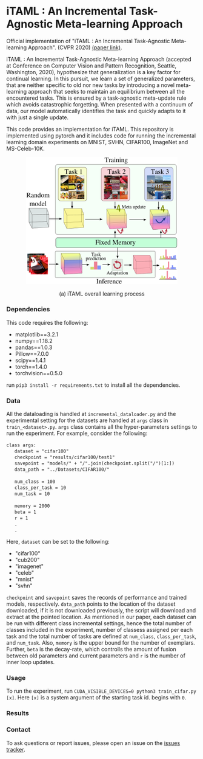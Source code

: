 # iTAML : An Incremental Task-Agnostic Meta-learning Approach
Official implementation of "iTAML : An Incremental Task-Agnostic Meta-learning Approach". (CVPR 2020) [(paper link)](http://papers.nips.cc/paper/9429-random-path-selection-for-continual-learning). 

iTAML : An Incremental Task-Agnostic Meta-learning Approach (accepted at Conference on Computer Vision and Pattern Recognition, Seattle, Washington, 2020), hypothesize that generalization is a key factor for continual learning. In this pursuit, we learn a set of generalized parameters, that are neither specific to old nor new tasks by introducing a novel meta-learning approach that seeks to maintain an equilibrium between all the encountered tasks. This is ensured by a task-agnostic meta-update rule which avoids catastrophic  forgetting. When presented with a continuum of data, our model automatically identifies the task and quickly adapts to it with  just a single update. 

This code provides an implementation for iTAML. This repository is implemented using pytorch and it includes code for running the incremental learning domain experiments on MNIST, SVHN, CIFAR100, ImageNet and MS-Celeb-10K.

<p align="center"><img src="./utils/figs/front.png" width="400"></p>
<p align="center">(a) iTAML overall learning process</p>

### Dependencies
This code requires the following:
* matplotlib==3.2.1
* numpy==1.18.2
* pandas==1.0.3
* Pillow==7.0.0
* scipy==1.4.1
* torch==1.4.0
* torchvision==0.5.0

run `pip3 install -r requirements.txt` to install all the dependencies. 

### Data
All the dataloading is handled at `incremental_dataloader.py` and the experimental setting for the datasets are handled at `args` class in `train_<dataset>.py`. `args` class contains all the hyper-parameters settings to run the experiment. For example, consider the following:
   
 ``` 
class args:
    dataset = "cifar100"
    checkpoint = "results/cifar100/test1"
    savepoint = "models/" + "/".join(checkpoint.split("/")[1:])
    data_path = "../Datasets/CIFAR100/"
    
    num_class = 100
    class_per_task = 10
    num_task = 10

    memory = 2000
    beta = 1
    r = 1
    .
    .
```
Here, `dataset` can be set to the following:
- "cifar100"
- "cub200"
- "imagenet"
- "celeb"
- "mnist"
- "svhn"

`checkpoint` and `savepoint` saves the records of performance and trained models, respectively. `data_path` points to the location of the dataset downloaded, if it is not downloaded previously, the script will download and extract at the pointed location. As mentioned in our paper, each dataset can be run with different class incremental settings, hence the total number of classes included in the experiment, number of classess assigned per each task and the total number of tasks are defined at `num_class`,  `class_per_task`, and `num_task`. Also, `memory` is the upper bound for the number of exemplars. Further, `beta` is the decay-rate, which controlls the amount of fusion between old parameters and current parameters and `r` is the number of inner loop updates.
    
### Usage
To run the experiment, run `CUDA_VISIBLE_DEVICES=0 python3 train_cifar.py [x]`. Here `[x]` is a system argument of the starting task id. begins with `0`.

### Results



### Contact
To ask questions or report issues, please open an issue on the [issues tracker](https://github.com/brjathu/iTAML/issues).

